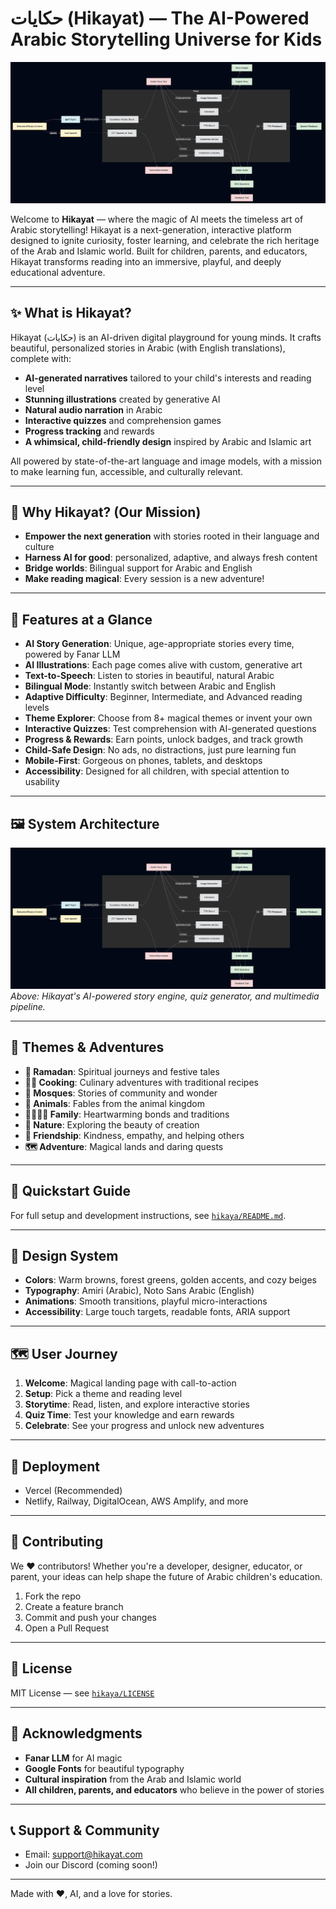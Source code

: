 # حكايات (Hikayat) — The AI-Powered Arabic Storytelling Universe for Kids

![System Diagram](systemdiagram.png)

Welcome to **Hikayat** — where the magic of AI meets the timeless art of Arabic storytelling! Hikayat is a next-generation, interactive platform designed to ignite curiosity, foster learning, and celebrate the rich heritage of the Arab and Islamic world. Built for children, parents, and educators, Hikayat transforms reading into an immersive, playful, and deeply educational adventure.

---

## ✨ What is Hikayat?

Hikayat (حكايات) is an AI-driven digital playground for young minds. It crafts beautiful, personalized stories in Arabic (with English translations), complete with:
- **AI-generated narratives** tailored to your child's interests and reading level
- **Stunning illustrations** created by generative AI
- **Natural audio narration** in Arabic
- **Interactive quizzes** and comprehension games
- **Progress tracking** and rewards
- **A whimsical, child-friendly design** inspired by Arabic and Islamic art

All powered by state-of-the-art language and image models, with a mission to make learning fun, accessible, and culturally relevant.

---

## 🧠 Why Hikayat? (Our Mission)

- **Empower the next generation** with stories rooted in their language and culture
- **Harness AI for good**: personalized, adaptive, and always fresh content
- **Bridge worlds**: Bilingual support for Arabic and English
- **Make reading magical**: Every session is a new adventure!

---

## 🌟 Features at a Glance

- **AI Story Generation**: Unique, age-appropriate stories every time, powered by Fanar LLM
- **AI Illustrations**: Each page comes alive with custom, generative art
- **Text-to-Speech**: Listen to stories in beautiful, natural Arabic
- **Bilingual Mode**: Instantly switch between Arabic and English
- **Adaptive Difficulty**: Beginner, Intermediate, and Advanced reading levels
- **Theme Explorer**: Choose from 8+ magical themes or invent your own
- **Interactive Quizzes**: Test comprehension with AI-generated questions
- **Progress & Rewards**: Earn points, unlock badges, and track growth
- **Child-Safe Design**: No ads, no distractions, just pure learning fun
- **Mobile-First**: Gorgeous on phones, tablets, and desktops
- **Accessibility**: Designed for all children, with special attention to usability

---

## 🖼️ System Architecture

![System Diagram](systemdiagram.png)
*Above: Hikayat's AI-powered story engine, quiz generator, and multimedia pipeline.*

---

## 🎨 Themes & Adventures

- **🌙 Ramadan**: Spiritual journeys and festive tales
- **👨‍🍳 Cooking**: Culinary adventures with traditional recipes
- **🕌 Mosques**: Stories of community and wonder
- **🐪 Animals**: Fables from the animal kingdom
- **👨‍👩‍👧‍👦 Family**: Heartwarming bonds and traditions
- **🌿 Nature**: Exploring the beauty of creation
- **🤝 Friendship**: Kindness, empathy, and helping others
- **🗺️ Adventure**: Magical lands and daring quests

---

## 🚀 Quickstart Guide

For full setup and development instructions, see [`hikaya/README.md`](hikaya/README.md).

---

## 🧩 Design System

- **Colors**: Warm browns, forest greens, golden accents, and cozy beiges
- **Typography**: Amiri (Arabic), Noto Sans Arabic (English)
- **Animations**: Smooth transitions, playful micro-interactions
- **Accessibility**: Large touch targets, readable fonts, ARIA support

---

## 🗺️ User Journey

1. **Welcome**: Magical landing page with call-to-action
2. **Setup**: Pick a theme and reading level
3. **Storytime**: Read, listen, and explore interactive stories
4. **Quiz Time**: Test your knowledge and earn rewards
5. **Celebrate**: See your progress and unlock new adventures

---

## 🚀 Deployment

- Vercel (Recommended)
- Netlify, Railway, DigitalOcean, AWS Amplify, and more

---

## 🤝 Contributing

We ❤️ contributors! Whether you're a developer, designer, educator, or parent, your ideas can help shape the future of Arabic children's education.

1. Fork the repo
2. Create a feature branch
3. Commit and push your changes
4. Open a Pull Request

---

## 📝 License

MIT License — see [`hikaya/LICENSE`](hikaya/LICENSE)

---

## 🙏 Acknowledgments

- **Fanar LLM** for AI magic
- **Google Fonts** for beautiful typography
- **Cultural inspiration** from the Arab and Islamic world
- **All children, parents, and educators** who believe in the power of stories

---

## 📞 Support & Community

- Email: support@hikayat.com
- Join our Discord (coming soon!)

---

Made with ❤️, AI, and a love for stories.